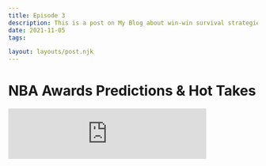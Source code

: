 ```yaml
---
title: Episode 3
description: This is a post on My Blog about win-win survival strategies.
date: 2021-11-05
tags:

layout: layouts/post.njk
---
```

# NBA Awards Predictions & Hot Takes
<iframe src="https://anchor.fm/jacksons-micd-up/embed/episodes/NBA-Awards-Predictions--Hot-Takes-e19qdr9/a-a6r9ifv" height="102px" width="400px" frameborder="0" scrolling="no"></iframe>